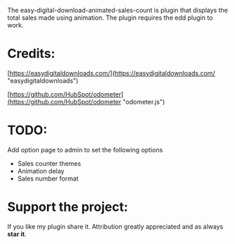 The easy-digital-download-animated-sales-count is plugin that displays the total sales made using animation. The plugin requires the edd plugin to work.
# Credits: #
[https://easydigitaldownloads.com/](https://easydigitaldownloads.com/ "easydigitaldownloads")

[https://github.com/HubSpot/odometer](https://github.com/HubSpot/odometer "odometer.js")

# TODO: #
Add option page to admin to set the following options
- Sales counter themes
- Animation delay
- Sales number format

# Support the project: #
If you like my plugin share it. Attribution greatly appreciated and as always **star it**.
